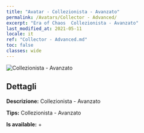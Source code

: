 ```yaml
---
title: "Avatar - Collezionista - Avanzato"
permalink: /Avatars/Collector - Advanced/
excerpt: "Era of Chaos  Collezionista - Avanzato"
last_modified_at: 2021-05-11
locale: it
ref: "Collector - Advanced.md"
toc: false
classes: wide
---
```

 ![Collezionista - Avanzato](/images/a/avatarFrame_72.png)

## Dettagli

 **Descrizione:** Collezionista - Avanzato 

 **Tips:** Collezionista - Avanzato 

 **Is available:**  + 

